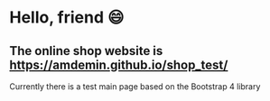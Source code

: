 # Hello, friend 😄
## The online shop website is https://amdemin.github.io/shop_test/
Currently there is a test main page based on the Bootstrap 4 library
